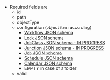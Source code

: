* Required fields are
    * id
    * path
    * objectType
    * configuration (object item according)
    	* <a href="../../../../../controller/schemas/workflow/workflow-schema.json" target="workflow">Workflow JSON schema</a>
    	* <a href="../../../../../controller/schemas/lock/lock-schema.json" target="jobclass">Lock JSON schema</a>
    	* <a href="../../../../../controller/schemas/jobclass/jobClass-schema.json" target="jobclass">JobClass JSON schema - IN PROGRESS</a>
    	* <a href="../../../../../controller/schemas/junction/junction-schema.json" target="junction">Junction JSON schema - IN PROGRESS</a>
    	* <a href="../../../../../controller/schemas/job/job-schema.json" target="job">Job JSON schema</a>
    	* <a href="../../../../../api/schemas/orderManagement//orders/schedule-schema.json" target="order">Schedule JSON schema</a>
    	* <a href="../../../../../api/schemas/calendar/calendar-schema.json" target="calendar">Calendar JSON schema</a>
    	* EMPTY in case of a folder
    * valid

